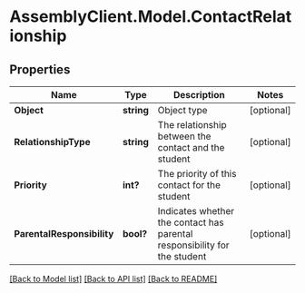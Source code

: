 # AssemblyClient.Model.ContactRelationship
## Properties

Name | Type | Description | Notes
------------ | ------------- | ------------- | -------------
**Object** | **string** | Object type | [optional] 
**RelationshipType** | **string** | The relationship between the contact and the student | [optional] 
**Priority** | **int?** | The priority of this contact for the student | [optional] 
**ParentalResponsibility** | **bool?** | Indicates whether the contact has parental responsibility for the student | [optional] 

[[Back to Model list]](../README.md#documentation-for-models) [[Back to API list]](../README.md#documentation-for-api-endpoints) [[Back to README]](../README.md)

